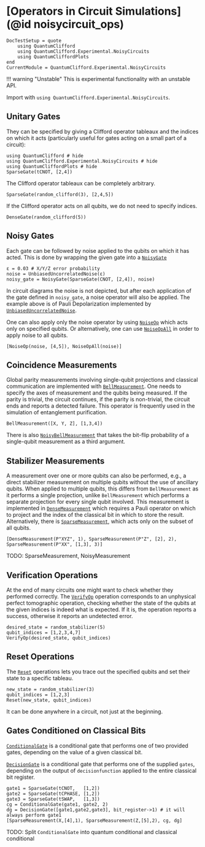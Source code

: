 # [Operators in Circuit Simulations](@id noisycircuit_ops)

```@meta
DocTestSetup = quote
    using QuantumClifford
    using QuantumClifford.Experimental.NoisyCircuits
    using QuantumCliffordPlots
end
CurrentModule = QuantumClifford.Experimental.NoisyCircuits
```

!!! warning "Unstable"
    This is experimental functionality with an unstable API.
    
Import with `using QuantumClifford.Experimental.NoisyCircuits`.

## Unitary Gates

They can be specified by giving a Clifford operator tableaux and the indices on which it acts
(particularly useful for gates acting on a small part of a circuit):

```@example 1
using QuantumClifford # hide
using QuantumClifford.Experimental.NoisyCircuits # hide
using QuantumCliffordPlots # hide
SparseGate(tCNOT, [2,4])
```

The Clifford operator tableaux can be completely arbitrary.
```@example 1
SparseGate(random_clifford(3), [2,4,5])
```

If the Clifford operator acts on all qubits, we do not need to specify indices.
```@example 1
DenseGate(random_clifford(5))
```

## Noisy Gates

Each gate can be followed by noise applied to the qubits on which it has acted.
This is done by wrapping the given gate into a [`NoisyGate`](@ref)

```@example 1
ε = 0.03 # X/Y/Z error probability
noise = UnbiasedUncorrelatedNoise(ε)
noisy_gate = NoisyGate(SparseGate(CNOT, [2,4]), noise)
```

In circuit diagrams the noise is not depicted, but after each application of the gate defined in `noisy_gate`, a noise operator will also be applied. The example above is of Pauli Depolarization implemented by [`UnbiasedUncorrelatedNoise`](@ref).

One can also apply only the noise operator by using [`NoiseOp`](@ref) which acts only on specified qubits. Or alternatively, one can use [`NoiseOpAll`](@ref) in order to apply noise to all qubits.

```@example 1
[NoiseOp(noise, [4,5]), NoiseOpAll(noise)]
```

## Coincidence Measurements

Global parity measurements involving single-qubit projections and classical communication are implemented with [`BellMeasurement`](@ref). One needs to specify the axes of measurement and the qubits being measured. If the parity is trivial, the circuit continues, if the parity is non-trivial, the circuit ends and reports a detected failure.
This operator is frequently used in the simulation of entanglement purification.

```@example 1
BellMeasurement([X, Y, Z], [1,3,4])
```

There is also [`NoisyBellMeasurement`](@ref) that takes the bit-flip probability of a single-qubit measurement as a third argument.

## Stabilizer Measurements

A measurement over one or more qubits can also be performed, e.g., a direct stabilizer measurement on multiple qubits without the use of ancillary qubits. When applied to multiple qubits, this differs from `BellMeasurement` as it performs a single projection, unlike `BellMeasurement` which performs a separate projection for every single qubit involved. This measurement is implemented in [`DenseMeasurement`](@ref) which requires a Pauli operator on which to project and the index of the classical bit in which to store the result. Alternatively, there is [`SparseMeasurement`](@ref), which acts only on the subset of all qubits.

```@example 1
[DenseMeasurement(P"XYZ", 1), SparseMeasurement(P"Z", [2], 2), SparseMeasurement(P"XX", [1,3], 3)]
```

TODO: SparseMeasurement, NoisyMeasurement

## Verification Operations

At the end of many circuits one might want to check whether they performed correctly. The [`VerifyOp`](@ref) operation corresponds to an unphysical perfect tomographic operation, checking whether the state of the qubits at the given indices is indeed what is expected. If it is, the operation reports a success, otherwise it reports an undetected error.

```@example 1
desired_state = random_stabilizer(5)
qubit_indices = [1,2,3,4,7]
VerifyOp(desired_state, qubit_indices)
```

## Reset Operations

The [`Reset`](@ref) operations lets you trace out the specified qubits and set their state to a specific tableau.

```@example 1
new_state = random_stabilizer(3)
qubit_indices = [1,2,3]
Reset(new_state, qubit_indices)
```

It can be done anywhere in a circuit, not just at the beginning.

## Gates Conditioned on Classical Bits


[`ConditionalGate`](@ref) is a conditional gate that performs one of two provided gates, depending on the value of a given classical bit.

[`DecisionGate`](@ref) is a conditional gate that performs one of the supplied `gates`, depending on the output of `decisionfunction` applied to the entire classical bit register.

```@example 1
gate1 = SparseGate(tCNOT,   [1,2])
gate2 = SparseGate(tCPHASE, [1,2])
gate3 = SparseGate(tSWAP,   [1,3])
cg = ConditionalGate(gate1, gate2, 2)
dg = DecisionGate([gate1,gate2,gate3], bit_register->1) # it will always perform gate1
[SparseMeasurement(X,[4],1), SparseMeasurement(Z,[5],2), cg, dg]
```

TODO: Split `ConditionalGate` into quantum conditional and classical conditional